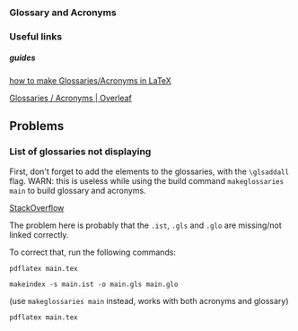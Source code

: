 ### Glossary and Acronyms

### Useful links

##### guides

[how to make Glossaries/Acronyms in LaTeX](https://www.resurchify.com/latex_tutorial/latex_glossaries.php)

[Glossaries / Acronyms | Overleaf](https://www.overleaf.com/learn/latex/Glossaries)




## Problems

### List of glossaries not displaying

First, don't forget to add the elements to the glossaries, with the `\glsaddall` flag. WARN: this is useless while using the build command `makeglossaries main` to build glossary and acronyms.

[StackOverflow](https://tex.stackexchange.com/questions/192378/list-of-glossaries-not-displaying)

The problem here is probably that the `.ist`, `.gls` and `.glo` are missing/not linked correctly.

To correct that, run the following commands:

`pdflatex main.tex`

`makeindex -s main.ist -o main.gls main.glo`

(use `makeglossaries main` instead, works with both acronyms and glossary)

`pdflatex main.tex`
